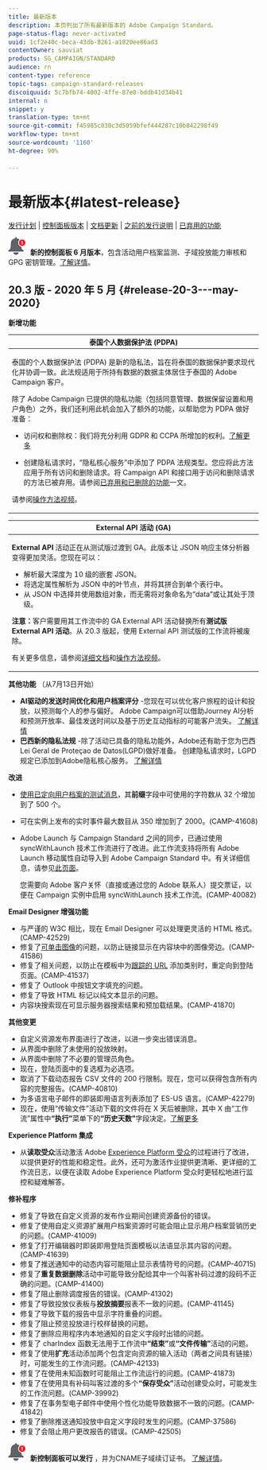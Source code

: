 ```yaml
---
title: 最新版本
description: 本页列出了所有最新版本的 Adobe Campaign Standard。
page-status-flag: never-activated
uuid: 1cf2e40c-beca-43db-8261-a1820ee86ad3
contentOwner: sauviat
products: SG_CAMPAIGN/STANDARD
audience: rn
content-type: reference
topic-tags: campaign-standard-releases
discoiquuid: 5c7bfb74-4002-4ffe-87e8-bddb41d34b41
internal: n
snippet: y
translation-type: tm+mt
source-git-commit: f45985c030c3d5059bfef444287c10b842298f49
workflow-type: tm+mt
source-wordcount: '1160'
ht-degree: 90%

---
```



# 最新版本{#latest-release}

[发行计划](../../rn/using/release-planning.md) | [控制面板版本](https://docs.adobe.com/content/help/zh-Hans/control-panel/using/release-notes.html) | [文档更新](../../rn/using/documentation-updates.md) | [之前的发行说明](../../rn/using/release-notes-2020.md) | [已弃用的功能](../../rn/using/deprecated-features.md)

![](assets/do-not-localize/cp-icon.png) **新的控制面板 6 月版本**，包含活动用户档案监测、子域投放能力审核和 GPG 密钥管理。[了解详情](https://docs.adobe.com/content/help/zh-Hans/control-panel/using/release-notes.html)。

## 20.3 版 - 2020 年 5 月 {#release-20-3---may-2020}

**新增功能**

<table> 
<thead> 
<tr> 
<th> <strong>泰国个人数据保护法 (PDPA)</strong><br /> </th> 
</tr> 
</thead> 
<tbody> 
<tr> 
<td> <p>泰国的个人数据保护法 (PDPA) 是新的隐私法，旨在将泰国的数据保护要求现代化并协调一致。此法规适用于所持有数据的数据主体居住于泰国的 Adobe Campaign 客户。</p>
<p>除了 Adobe Campaign 已提供的隐私功能（包括同意管理、数据保留设置和用户角色）之外，我们还利用此机会加入了额外的功能，以帮助您为 PDPA 做好准备：</p>
<ul>
<li>访问权和删除权：我们将充分利用 GDPR 和 CCPA 所增加的权利。<a href="https://helpx.adobe.com/content/help/zh-Hans/campaign/kb/acs-privacy.html#righttoaccess">了解更多</a> </li>
<li><p>创建隐私请求时，“隐私核心服务”中添加了 PDPA 法规类型。您应将此方法应用于所有访问和删除请求。将 Campaign API 和接口用于访问和删除请求的方法已被弃用。请参阅<a href="../../rn/using/deprecated-features.md">已弃用和已删除的功能</a>一文。</p></li>
</ul>
<p>请参阅<a href="https://docs.adobe.com/content/help/zh-Hans/campaign-standard-learn/tutorials/privacy/privacy-overview.translate.html">操作方法视频</a>。</p>
</td> 
</tr> 
</tbody> 
</table>

<table> 
<thead> 
<tr> 
<th> <strong>External API 活动 (GA)</strong><br /> </th> 
</tr> 
</thead> 
<tbody> 
<tr> 
  <td> <p><strong>External API</strong> 活动正在从测试版过渡到 GA。此版本让 JSON 响应主体分析器变得更加灵活。您现在可以：</p>
<ul>
<li>解析最大深度为 10 级的嵌套 JSON。 </li>
<li>将选定属性解析为 JSON 中的叶节点，并将其拼合到单个表行中。</li>
<li>从 JSON 中选择并使用数组对象，而无需将对象命名为“data”或让其处于顶级。</li>
</ul>
<p><strong>注意：</strong>客户需要用其工作流中的 GA External API 活动替换所有<strong>测试版 External API 活动</strong>。从 20.3 版起，使用 External API 测试版的工作流将被废除。</p>
<p>有关更多信息，请参阅<a href="../../automating/using/external-api.md">详细文档</a>和<a href="https://docs.adobe.com/content/help/zh-Hans/campaign-standard-learn/tutorials/managing-processes-and-data/data-management-activities/external-api-activity.translate.html">操作方法视频</a>。</p>
</td> 
</tr> 
</tbody> 
</table>

**其他功能** （从7月13日开始）

* **AI驱动的发送时间优化和用户档案评分** -您现在可以优化客户旅程的设计和投放，以预测每个人的参与偏好。 Adobe Campaign可以借助Journey AI分析和预测开放率、最佳发送时间以及基于历史互动指标的可能客户流失。 [了解详情](../../sending/using/predictive.md)
* **巴西新的隐私法规** -除了活动已具备的隐私功能外，Adobe还有助于您为巴西Lei Geral de Proteçao de Datos(LGPD)做好准备。 创建隐私请求时，LGPD规定已添加到Adobe隐私核心服务。 [了解详情](https://helpx.adobe.com/cn/campaign/kb/campaign-privacy-overview.html)

**改进**

* [使用已定向用户档案的测试消息](../../sending/using/testing-messages-using-target.md)，其&#x200B;**前缀**&#x200B;字段中可使用的字符数从 32 个增加到了 500 个。
* 可在实例上发布的实时事件最大数目从 350 增加到了 2000。(CAMP-41608)
* Adobe Launch 与 Campaign Standard 之间的同步，已通过使用 syncWithLaunch 技术工作流进行了改进。此工作流支持将所有 Adobe Launch 移动属性自动导入到 Adobe Campaign Standard 中。有关详细信息，请参见[此页面](../../administration/using/technical-workflows.md)。

   您需要向 Adobe 客户关怀（直接或通过您的 Adobe 联系人）提交票证，以便在 Campaign 实例中启用 syncWithLaunch 技术工作流。(CAMP-40082)

**Email Designer 增强功能**

* 与严谨的 W3C 相比，现在 Email Designer 可以处理更灵活的 HTML 格式。(CAMP-42529)
* 修复了[可单击图像](../../designing/using/links.md#inserting-a-link)的问题，以防止链接显示在内容块中的图像旁边。(CAMP-41586)
* 修复了相关问题，以防止在模板中为[跟踪的 URL](../../designing/using/links.md#about-tracked-urls) 添加类别时，重定向到登陆页面。(CAMP-41537)
* 修复了 Outlook 中按钮文字填充的问题。
* 修复了导致 HTML 标记以纯文本显示的问题。
* 内容块搜索现在可显示服务器搜索结果和预加载结果。(CAMP-41870)

**其他变更**

* 自定义资源发布界面进行了改进，以进一步突出错误消息。
* 从界面中删除了未使用的投放映射。
* 从界面中删除了不必要的管理员角色。
* 现在，登陆页面中的复选框为必选项。
* 取消了下载动态报告 CSV 文件的 200 行限制。现在，您可以获得包含所有内容的完整报告。(CAMP-40810)
* 为多语言电子邮件的即装即用语言列表添加了 ES-US 语言。(CAMP-42279)
* 现在，使用“传输文件”活动下载的文件将在 X 天后被删除，其中 X 由“工作流”属性中&#x200B;**“执行”**&#x200B;菜单下的&#x200B;**“历史天数”**&#x200B;字段决定。[了解更多](../../automating/using/managing-execution-options.md)

**Experience Platform 集成**

* 从&#x200B;**读取受众**&#x200B;活动激活 Adobe [Experience Platform 受众](../../automating/using/aep-targeting-audiences.md)的过程进行了改进，以提供更好的性能和稳定性。此外，还可为激活作业提供更清晰、更详细的工作流日志，以便在读取 Adobe Experience Platform 受众时更轻松地进行监控和疑难解答。

**修补程序**

* 修复了导致在自定义资源的发布作业期间创建资源备份的错误。
* 修复了使用自定义资源扩展用户档案资源时可能会阻止显示用户档案营销历史的问题。(CAMP-41009)
* 修复了打开编辑器时即装即用登陆页面模板以法语显示其内容的问题。(CAMP-41639)
* 修复了推送通知中的动态内容可能阻止显示表情符号的问题。(CAMP-40715)
* 修复了&#x200B;**重复数据删除**&#x200B;活动中可能导致分配给其中一个叫客补码过渡的段码不正确的问题。(CAMP-41400)
* 修复了阻止删除调度报告的错误。(CAMP-41302)
* 修复了导致投放仪表板与&#x200B;**投放摘要**&#x200B;报表不一致的问题。(CAMP-41145)
* 修复了导致下载的报告中显示字符重叠的问题。
* 修复了阻止预览投放进行校样替换的问题。
* 修复了删除应用程序内本地通知的自定义字段时出错的问题。
* 修复了 charIndex 函数无法用于工作流中&#x200B;**“结束”**&#x200B;或&#x200B;**“文件传输”**&#x200B;活动的问题。
* 修复了使用&#x200B;**扩充**&#x200B;活动添加两个包含定向资源的输入活动（两者之间具有链接）时，可能发生的工作流问题。(CAMP-42133)
* 修复了在使用未知函数时可能阻止工作流运行的问题。(CAMP-41873)
* 修复了在使用具有补码叫客过渡的多个&#x200B;**“保存受众”**&#x200B;活动创建受众时，可能发生的工作流问题。(CAMP-39992)
* 修复了在事务型电子邮件中使用个性化功能导致数据不一致的问题。(CAMP-41842)
* 修复了删除推送通知投放中自定义字段时发生的问题。(CAMP-37586)
* 修复了会阻止用户更改报告的错误。(CAMP-42505)


![](assets/do-not-localize/cp-icon.png) **新控制面板可以发行** ，并为CNAME子域续订证书。 [了解详情](https://docs.adobe.com/content/help/zh-Hans/control-panel/using/release-notes.html)。

